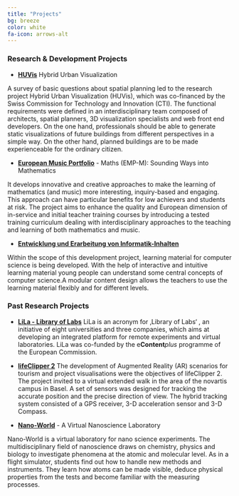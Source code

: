 ```yaml
---
title: "Projects"
bg: breeze
color: white
fa-icon: arrows-alt
---
```


### Research & Development Projects

- **[HUVis](https://huvis.github.io/)** Hybrid Urban Visualization

A survey of basic questions about spatial planning led to the research project Hybrid Urban Visualization (HUVis), which was co-financed by the Swiss Commission for Technology and Innovation (CTI). The functional requirements were defined in an interdisciplinary team composed of architects, spatial planners, 3D visualization specialists and web front end developers. On the one hand, professionals should be able to generate static visualizations of future buildings from different perspectives in a simple way. On the other hand, planned buildings are to be made experienceable for the ordinary citizen. 


- **[European Music Portfolio](http://maths.emportfolio.eu/)** - Maths (EMP-M): Sounding Ways into Mathematics

It develops innovative and creative approaches to make the learning of mathematics (and music) more interesting, inquiry-based and engaging. This approach can have particular benefits for low achievers and students at risk. The project aims to enhance the quality and European dimension of in-service and initial teacher training courses by introducing a tested training curriculum dealing with interdisciplinary approaches to the teaching and learning of both mathematics and music.

- **[Entwicklung und Erarbeitung von Informatik-Inhalten](http://informatik-biber.ch/lehrmittel/)**

Within the scope of this development project, learning material for computer science is being developed. With the help of interactive and intuitive learning material young people can understand some central concepts of computer science.A modular content design allows the teachers to use the learning material flexibly and for different levels.


### Past Research Projects

- **[LiLa - Library of Labs](http://www.lila-project.org/)** LiLa is an acronym for ‚Library of Labs‘ , an initiative of eight universities and three companies, which aims at developing an integrated platform for remote experiments and virtual laboratories. LiLa was co-funded by the e**Content***plus* programme of the European Commission.

- **[lifeClipper 2](http://www.lifeclipper.net/)** The development of Augmented Reality (AR) scenarios for tourism and project visualisations were the objectives of lifeClipper 2. 
The project invited to a virtual extended walk in the area of the novartis campus in Basel. 
A set of sensors was designed for tracking the accurate position and the precise direction of view. The hybrid tracking system consisted of a GPS receiver, 3-D acceleration sensor and 3-D Compass. 

- **[Nano-World](http://nano-world2.cs.unibas.ch)** - A Virtual Nanoscience Laboratory

Nano-World is a virtual laboratory for nano science experiments.
The multidisciplinary field of nanoscience draws on chemistry, physics and biology to investigate phenomena at the atomic and molecular level. As in a flight simulator, students find out how to handle new methods and instruments. They learn how atoms can be made visible, deduce physical properties from the tests and become familiar with the measuring processes.